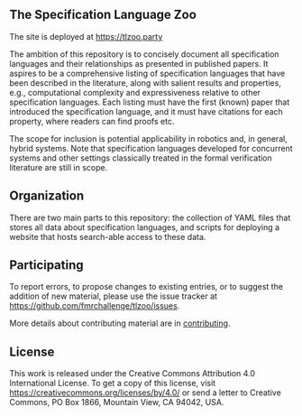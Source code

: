 The Specification Language Zoo
------------------------------

The site is deployed at <https://tlzoo.party>

The ambition of this repository is to concisely document all specification
languages and their relationships as presented in published papers. It aspires
to be a comprehensive listing of specification languages that have been
described in the literature, along with salient results and properties, e.g.,
computational complexity and expressiveness relative to other specification
languages. Each listing must have the first (known) paper that introduced the
specification language, and it must have citations for each property, where
readers can find proofs etc.

The scope for inclusion is potential applicability in robotics and, in general,
hybrid systems. Note that specification languages developed for concurrent
systems and other settings classically treated in the formal verification
literature are still in scope.


Organization
------------

There are two main parts to this repository: the collection of YAML files that
stores all data about specification languages, and scripts for deploying a
website that hosts search-able access to these data.


Participating
-------------

To report errors, to propose changes to existing entries, or to suggest the
addition of new material, please use the issue tracker at
<https://github.com/fmrchallenge/tlzoo/issues>.

More details about contributing material are in [contributing](CONTRIBUTING.md).


License
-------

This work is released under the Creative Commons Attribution 4.0 International
License. To get a copy of this license, visit
<https://creativecommons.org/licenses/by/4.0/>
or send a letter to Creative Commons, PO Box 1866, Mountain View, CA 94042, USA.
